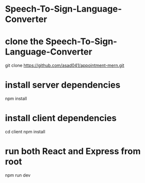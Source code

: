 # Speech-To-Sign-Language-Converter

# clone the Speech-To-Sign-Language-Converter
git clone https://github.com/asad041/appointment-mern.git

# install server dependencies
npm install

# install client dependencies
cd client
npm install

# run both React and Express from root
npm run dev
